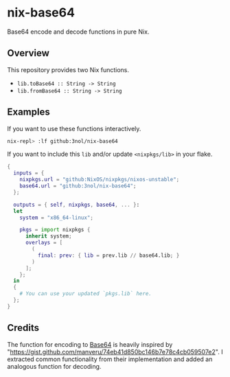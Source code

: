 # nix-base64

Base64 encode and decode functions in pure Nix.

## Overview

This repository provides two Nix functions.

- `lib.toBase64 :: String -> String`
- `lib.fromBase64 :: String -> String`

## Examples

If you want to use these functions interactively.
```sh
nix-repl> :lf github:3nol/nix-base64
```

If you want to include this `lib` and/or update `<nixpkgs/lib>` in your flake.
```nix
{
  inputs = {
    nixpkgs.url = "github:NixOS/nixpkgs/nixos-unstable";
    base64.url = "github:3nol/nix-base64";
  };

  outputs = { self, nixpkgs, base64, ... }:
  let
    system = "x86_64-linux";

    pkgs = import nixpkgs {
      inherit system;
      overlays = [
        (
          final: prev: { lib = prev.lib // base64.lib; }
        )
      ];
    };
  in
  {
    # You can use your updated `pkgs.lib` here.
  };
}
```

## Credits

The function for encoding to [Base64](https://en.wikipedia.org/wiki/Base64) is heavily inspired by "https://gist.github.com/manveru/74eb41d850bc146b7e78c4cb059507e2".
I extracted common functionality from their implementation and added an analogous function for decoding.
